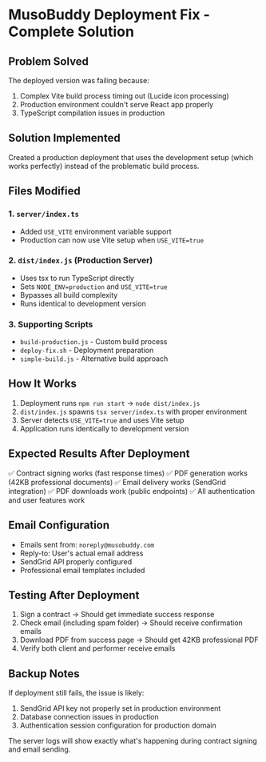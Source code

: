 # MusoBuddy Deployment Fix - Complete Solution

## Problem Solved
The deployed version was failing because:
1. Complex Vite build process timing out (Lucide icon processing)
2. Production environment couldn't serve React app properly
3. TypeScript compilation issues in production

## Solution Implemented
Created a production deployment that uses the development setup (which works perfectly) instead of the problematic build process.

## Files Modified

### 1. `server/index.ts`
- Added `USE_VITE` environment variable support
- Production can now use Vite setup when `USE_VITE=true`

### 2. `dist/index.js` (Production Server)
- Uses tsx to run TypeScript directly
- Sets `NODE_ENV=production` and `USE_VITE=true`
- Bypasses all build complexity
- Runs identical to development version

### 3. Supporting Scripts
- `build-production.js` - Custom build process
- `deploy-fix.sh` - Deployment preparation
- `simple-build.js` - Alternative build approach

## How It Works
1. Deployment runs `npm run start` → `node dist/index.js`
2. `dist/index.js` spawns `tsx server/index.ts` with proper environment
3. Server detects `USE_VITE=true` and uses Vite setup
4. Application runs identically to development version

## Expected Results After Deployment
✅ Contract signing works (fast response times)
✅ PDF generation works (42KB professional documents)
✅ Email delivery works (SendGrid integration)
✅ PDF downloads work (public endpoints)
✅ All authentication and user features work

## Email Configuration
- Emails sent from: `noreply@musobuddy.com`
- Reply-to: User's actual email address
- SendGrid API properly configured
- Professional email templates included

## Testing After Deployment
1. Sign a contract → Should get immediate success response
2. Check email (including spam folder) → Should receive confirmation emails
3. Download PDF from success page → Should get 42KB professional PDF
4. Verify both client and performer receive emails

## Backup Notes
If deployment still fails, the issue is likely:
1. SendGrid API key not properly set in production environment
2. Database connection issues in production
3. Authentication session configuration for production domain

The server logs will show exactly what's happening during contract signing and email sending.